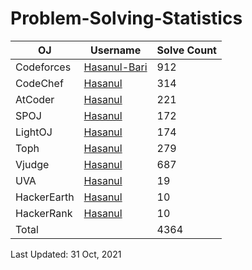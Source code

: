 # Problem-Solving-Statistics

| OJ | Username | Solve Count |
| -- | -------- | ----------- |
| Codeforces | [Hasanul-Bari](https://codeforces.com/profile/Hasanul-Bari) | 912 |
| CodeChef | [Hasanul](https://codeforces.com/profile/Hasanul-Bari) | 314 |
| AtCoder | [Hasanul](https://codeforces.com/profile/Hasanul-Bari) | 221 |
| SPOJ | [Hasanul](https://codeforces.com/profile/Hasanul-Bari) | 172 | 
| LightOJ | [Hasanul](https://codeforces.com/profile/Hasanul-Bari) | 174 | 
| Toph | [Hasanul](https://codeforces.com/profile/Hasanul-Bari) | 279 |
| Vjudge | [Hasanul](https://codeforces.com/profile/Hasanul-Bari) | 687 |
| UVA | [Hasanul](https://codeforces.com/profile/Hasanul-Bari) | 19 |
| HackerEarth | [Hasanul](https://codeforces.com/profile/Hasanul-Bari) | 10 |
| HackerRank | [Hasanul](https://codeforces.com/profile/Hasanul-Bari) | 10 |
| Total | | 4364 |

Last Updated: 31 Oct, 2021
